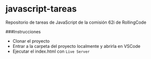 # javascript-tareas

Repositorio de tareas de JavaScript de la comisión 62i de RollingCode

###Instrucciones

- Clonar el proyecto
- Entrar a la carpeta del proyecto localmente y abrirla en VSCode
- Ejecutar el index.html con `Live Server`
